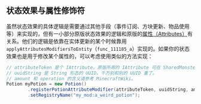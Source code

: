 ## 状态效果与属性修饰符

虽然状态效果的具体逻辑是需要通过其他手段（事件订阅、方块更新、物品使用等）来实现的，但有一小部分原版状态效果的逻辑和原版的[属性（Attributes）](https://minecraft-zh.gamepedia.com/%E5%B1%9E%E6%80%A7)有关系。他们的逻辑是依靠在实体更新的某个时候靠用 `applyAttributesModifiersToEntity`（`func_111185_a`）实现的。如果你的状态效果也是用于修改某个属性的，可以考虑使用类似的方法实现：

```java
// attributeToken 是个 IAttribute。原版所用的 IAttribute 可在 SharedMonsterAttributes 中找到。
// uuidString 是 String 形态的 UUID。千万别和别的 UUID 重了。
// amount 和 operation 的含义请参考 MinecraftWiki。
Potion myPotion = new Potion()
        .registerPotionAttributeModifier(attributeToken, uuidString, amount, operation)
        .setRegistryName("my_mod:a_weird_potion");
```
